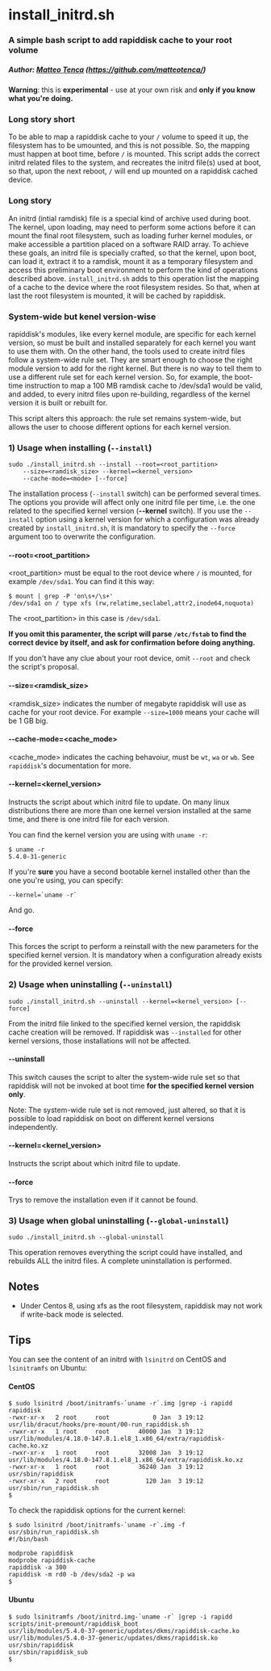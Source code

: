 # install_initrd.sh
### A simple bash script to add rapiddisk cache to your root volume

##### Author: [Matteo Tenca](https://github.com/matteotenca) (<https://github.com/matteotenca/>)

**Warning**: this is **experimental** - use at your own risk and **only if you
know what you're doing.**

### Long story short

To be able to map a rapiddisk cache to your `/` volume to speed it up,
the filesystem has to be umounted, and this is not possible. So, the
mapping must happen at boot time, before `/` is mounted. This script
adds the correct initrd related files to the system, and recreates the
initrd file(s) used at boot, so that, upon the next reboot, `/` will
end up mounted on a rapiddisk cached device.

### Long story

An initrd (intial ramdisk) file is a special kind of archive used during boot. The kernel, upon loading, may need to
perform some actions before it can mount the final root filesystem, such as loading furher kernel modules, or
make accessible a
partition placed on a software RAID array. To achieve these goals, an initrd file is specially
crafted, so that the kernel, upon boot, can load it, extract it to a ramdisk, mount it as a temporary
filesystem and access this preliminary boot environment to perform the kind of operations described above.
`install_initrd.sh` adds to this operation list the mapping of a cache to the device where the root filesystem resides. So
that, when at last the root filesystem is mounted, it will be cached by rapiddisk.

### System-wide but kenel version-wise

rapiddisk's modules, like every kernel module, are specific for each kernel version, so must be built and installed
separately for each kernel you want to use them with.
On the other hand, the tools used to create initrd files follow a system-wide rule set. They are smart enough to
choose the right module version to add for the right kernel. But there is no way to tell them to use a different rule
set for each
kernel version. So, for example, the boot-time instruction to map a 100 MB ramdisk cache to /dev/sda1 would be
valid, and added, to every initrd files upon re-building, regardless of the kernel version it is built or rebuilt
for.

This script alters this approach: the rule set remains system-wide, but allows the user to choose different options
for each kernel version.

### 1) Usage when installing (`--install`)
```
sudo ./install_initrd.sh --install --root=<root_partition> 
    --size=<ramdisk_size> --kernel=<kernel_version> 
    --cache-mode=<mode> [--force] 
```

The installation process (`--install` switch) can be performed several times. The options you provide will affect only one initrd file per time, i.e. the one related to the specified kernel version (**--kernel** switch). If you use the `--install` option using a kernel version for which a configuration was already created by `install_initrd.sh`, it is mandatory to specify the `--force` argument too to overwrite the configuration.


#### --root=<root_partition>
<root_partition> must be equal to the root device where `/` is
mounted, for example `/dev/sda1`. You can find it this way:

```
$ mount | grep -P 'on\s+/\s+'
/dev/sda1 on / type xfs (rw,relatime,seclabel,attr2,inode64,noquota)
```

The <root_partition> in this case is `/dev/sda1`.

**If you omit this paramenter, the script will parse `/etc/fstab` to find the correct device by itself, and ask for
confirmation before doing anything.**

If you don't have any clue about your root device, omit `--root` and check the script's
proposal.

#### --size=<ramdisk_size>

<ramdisk_size> indicates the number of megabyte rapiddisk will use as
cache for your root device. For example `--size=1000` means your cache will be 1 GB big.

#### --cache-mode=<cache_mode>

<cache_mode> indicates the caching behavoiur, must be `wt`, `wa` or `wb`.
See `rapiddisk`'s documentation for more.

#### --kernel=<kernel_version>

Instructs the script about which initrd file to update. On many linux
distributions there are more than one kernel version installed at the
same time, and there is one initrd file for each version.

You can find the kernel version you are using with `uname -r`:

```
$ uname -r
5.4.0-31-generic
```

If you're **sure** you have a second bootable kernel installed other than the one you're
using, you can specify:

```
--kernel=`uname -r`
```

And go.

#### --force

This forces the script to perform a reinstall with the new parameters for the specified kernel version. It is mandatory when a configuration already exists for the provided kernel version.

### 2) Usage when uninstalling (`--uninstall`)

```
sudo ./install_initrd.sh --uninstall --kernel=<kernel_version> [--force] 
```

From the initrd file linked to the specified kernel version, the rapiddisk cache creation will be removed. If
rapiddisk was `--installed` for other kernel versions, those
installations will not be affected.

#### --uninstall

This switch causes the script to alter the system-wide rule set so that rapiddisk will not be invoked at boot time **for the specified kernel version only**.

Note: The system-wide rule set is not removed, just altered, so that it is possible to load rapiddisk on boot on different kernel versions independently.

#### --kernel=<kernel_version>

Instructs the script about which initrd file to update.

#### --force

Trys to remove the installation even if it cannot be found.

### 3) Usage when global uninstalling (`--global-uninstall`)

```
sudo ./install_initrd.sh --global-uninstall 
```

This operation removes everything the script could have installed, and rebuilds ALL the initrd files. A complete
uninstallation is performed.

## Notes

* Under Centos 8, using xfs as the root filesystem, rapiddisk may not work if write-back mode is selected.

## Tips

You can see the content of an initrd with `lsinitrd` on CentOS and
`lsinitramfs` on Ubuntu:

#### CentOS
```
$ sudo lsinitrd /boot/initramfs-`uname -r`.img |grep -i rapidd
rapiddisk
-rwxr-xr-x   2 root     root            0 Jan  3 19:12 usr/lib/dracut/hooks/pre-mount/00-run_rapiddisk.sh
-rwxr-xr-x   1 root     root        40000 Jan  3 19:12 usr/lib/modules/4.18.0-147.8.1.el8_1.x86_64/extra/rapiddisk-cache.ko.xz
-rwxr-xr-x   1 root     root        32008 Jan  3 19:12 usr/lib/modules/4.18.0-147.8.1.el8_1.x86_64/extra/rapiddisk.ko.xz
-rwxr-xr-x   1 root     root        36240 Jan  3 19:12 usr/sbin/rapiddisk
-rwxr-xr-x   2 root     root          120 Jan  3 19:12 usr/sbin/run_rapiddisk.sh
$
```

To check the rapiddisk options for the current kernel:
```
$ sudo lsinitrd /boot/initramfs-`uname -r`.img -f usr/sbin/run_rapiddisk.sh
#!/bin/bash

modprobe rapiddisk
modprobe rapiddisk-cache
rapiddisk -a 300
rapiddisk -m rd0 -b /dev/sda2 -p wa
$
```

#### Ubuntu
```
$ sudo lsinitramfs /boot/initrd.img-`uname -r` |grep -i rapidd
scripts/init-premount/rapiddisk_boot
usr/lib/modules/5.4.0-37-generic/updates/dkms/rapiddisk-cache.ko
usr/lib/modules/5.4.0-37-generic/updates/dkms/rapiddisk.ko
usr/sbin/rapiddisk
usr/sbin/rapiddisk_sub
$
```
